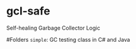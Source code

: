 # gcl-safe
Self-healing Garbage Collector Logic 

#Folders
`simple`: GC testing class in C# and Java